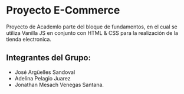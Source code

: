 # Proyecto E-Commerce

Proyecto de Academlo parte del bloque de fundamentos, en el cual se utiliza Vanilla JS en conjunto con HTML & CSS para la realización de la tienda electronica.

## Integrantes del Grupo:

* José Argüelles Sandoval
* Adelina Pelagio Juarez
* Jonathan Mesach Venegas Santana.

